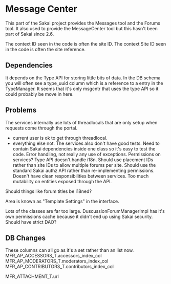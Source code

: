 Message Center
==============

This part of the Sakai project provides the Messages tool and the Forums tool. It also used to provide the MessageCenter
tool but this hasn't been part of Sakai since 2.6.

The context ID seen in the code is often the site ID. The context Site ID seen in the code is often the site
reference.

Dependencies
------------

It depends on the Type API for storing little bits of data. In the DB schema you will often see a type_uuid column
which is a reference to a entry in the TypeManager. It seems that it's only msgcntr that uses the type API so it could
probably be move in here.

Problems
--------

The services internally use lots of threadlocals that are only setup when requests come through the portal.
 - current user is ok to get through threadlocal.
 - everything else not.
The services also don't have good tests.
Need to contain Sakai dependencies inside one class so it's easy to test the code.
Error handling, not really any use of exceptions.
Permissions on services?
Type API doesn't handle i18n.
Should use placement IDs rather than site IDs to allow multiple forums per site.
Should use the standard Sakai authz API rather than re-implementing permissions.
Doesn't have clean responsibilities between services.
Too much mutability on entities exposed through the API.

Should things like forum titles be i18ned?

Area is known as "Template Settings" in the interface.

Lots of the classes are far too large.
DuscussionForumManagerImpl has it's own permissions cache because it didn't end up using Sakai security.
Should have strict DAO?

DB Changes
----------
These columns can all go as  it's a set rather than an list now.
MFR_AP_ACCESSORS_T.accessors_index_col 
MFR_AP_MODERATORS_T.moderators_index_col
MFR_AP_CONTRIBUTORS_T.contributors_index_col

MFR_ATTACHMENT_T.url